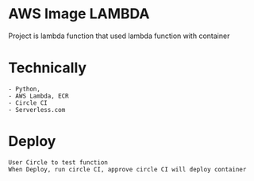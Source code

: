 # AWS Image LAMBDA

Project is lambda function that used lambda function with container

# Technically
    - Python,  
    - AWS Lambda, ECR
    - Circle CI
    - Serverless.com

# Deploy
    User Circle to test function
    When Deploy, run circle CI, approve circle CI will deploy container